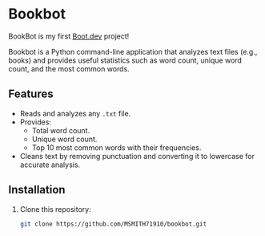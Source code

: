 # Bookbot

BookBot is my first [Boot.dev](https://www.boot.dev) project!

Bookbot is a Python command-line application that analyzes text files (e.g., books) and provides useful statistics such as word count, unique word count, and the most common words.

## Features
- Reads and analyzes any `.txt` file.
- Provides:
  - Total word count.
  - Unique word count.
  - Top 10 most common words with their frequencies.
- Cleans text by removing punctuation and converting it to lowercase for accurate analysis.

## Installation
1. Clone this repository:
   ```bash
   git clone https://github.com/MSMITH71910/bookbot.git
